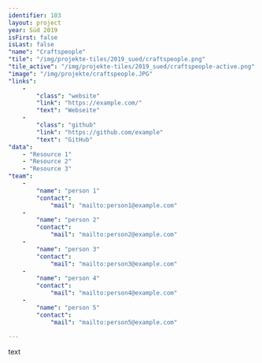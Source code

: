 ```yaml
---
identifier: 103
layout: project
year: Süd 2019
isFirst: false
isLast: false
"name": "Craftspeople"
"tile": "/img/projekte-tiles/2019_sued/craftspeople.png"
"tile_active": "/img/projekte-tiles/2019_sued/craftspeople-active.png"
"image": "/img/projekte/craftspeople.JPG"
"links":
    -
        "class": "website"
        "link": "https://example.com/"
        "text": "Webseite"
    -
        "class": "github"
        "link": "https://github.com/example"
        "text": "GitHub"
"data":
    - "Resource 1"
    - "Resource 2"
    - "Resource 3"
"team":
    -
        "name": "person 1"
        "contact":
            "mail": "mailto:person1@example.com"
    -
        "name": "person 2"
        "contact":
            "mail": "mailto:person2@example.com"
    -
        "name": "person 3"
        "contact":
            "mail": "mailto:person3@example.com"
    -
        "name": "person 4"
        "contact":
            "mail": "mailto:person4@example.com"
    -
        "name": "person 5"
        "contact":
            "mail": "mailto:person5@example.com"
           
---
```

text
